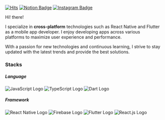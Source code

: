 [![Hits](https://hits.seeyoufarm.com/api/count/incr/badge.svg?url=https://github.com/Yu-sooho%2FYu-sooho%2Fhit-counter&count_bg=%black&title_bg=%black&icon=&icon_color=%white&title=hits&edge_flat=false)](https://github.com/Yu-sooho)
[![Notion Badge](https://img.shields.io/badge/Notion-000000?style=flat-square&logo=notion&logoColor=white)](https://www.notion.so/Yu-Sooho-8b55852d7b184dd1aeafbbebb25c1264?pvs=4) [![Instagram Badge](https://img.shields.io/badge/Instagram-000000?style=flat-square&logo=instagram&logoColor=white)](https://www.instagram.com/_yusooho/)

Hi! there!

I specialize in __cross-platform__ technologies such as React Native and Flutter as a mobile app developer. 
I enjoy developing apps across various platforms to maximize user experience and performance. 

With a passion for new technologies and continuous learning, 
I strive to stay updated with the latest trends and provide the best solutions.

### Stacks

##### Language
![JavaScript Logo](https://img.shields.io/badge/JavaScript-F7DF1E?style=flat-square&logo=javascript&logoColor=white&color=black) ![TypeScript Logo](https://img.shields.io/badge/TypeScript-3178C6?style=flat-square&logo=typescript&logoColor=white&color=black) ![Dart Logo](https://img.shields.io/badge/Dart-0175C2?style=flat-square&logo=dart&logoColor=white&color=black) 
##### Framework
![React Native Logo](https://img.shields.io/badge/React_Native-61DAFB?style=flat-square&logo=react&logoColor=white&color=black)  ![Firebase Logo](https://img.shields.io/badge/Firebase-FFCA28?style=flat-square&logo=firebase&logoColor=white&color=black) ![Flutter Logo](https://img.shields.io/badge/Flutter-02569B?style=flat-square&logo=flutter&logoColor=white&color=black) ![React.js Logo](https://img.shields.io/badge/React.js-61DAFB?style=flat-square&logo=react&logoColor=white&color=black)
